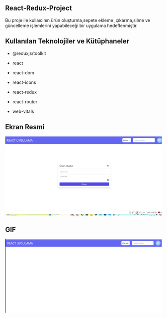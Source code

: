 ##  React-Redux-Project

Bu proje ile kullaıcının ürün oluşturma,sepete ekleme ,çıkarma,silme ve güncelleme işlemlerini yapabileceği bir uygulama hedeflenmiştir.


## Kullanılan Teknolojiler ve Kütüphaneler

- @reduxjs/toolkit

- react

- react-dom

- react-icons

- react-redux

- react-router

- web-vitals


## Ekran Resmi

![](/react-redux.png)


## GIF

![](/react-redux.gif)